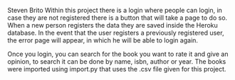 Steven Brito
Within this project there is a login where people can login, in case they are not registered there is a button that will take a page to do so. When a new person registers the data they are saved inside the Heroku database. In the event that the user registers a previously registered user, the error page will appear, in which he will be able to login again.

Once you login, you can search for the book you want to rate it and give an opinion, to search it can be done by name, isbn, author or year. The books were imported using import.py that uses the .csv file given for this project.

